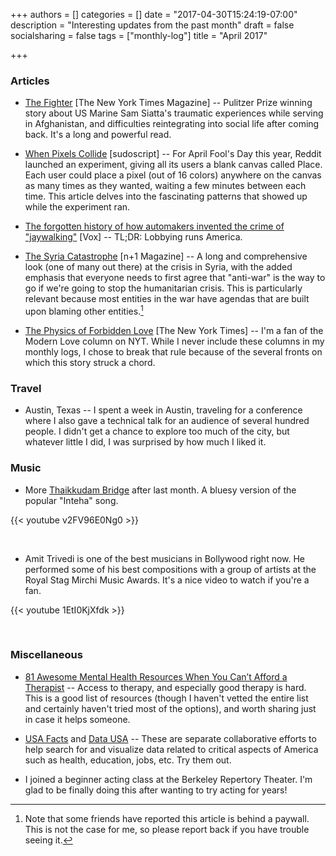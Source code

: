 +++
authors = []
categories = []
date = "2017-04-30T15:24:19-07:00"
description = "Interesting updates from the past month"
draft = false
socialsharing = false
tags = ["monthly-log"]
title = "April 2017"

+++

### Articles

- [The Fighter](https://www.nytimes.com/2016/12/28/magazine/afghanistan-soldier-ptsd-the-fighter.html) [The New York Times Magazine] -- Pulitzer Prize winning story about US Marine Sam Siatta's traumatic experiences while serving in Afghanistan, and difficulties reintegrating into social life after coming back. It's a long and powerful read.

- [When Pixels Collide](http://sudoscript.com/reddit-place/) [sudoscript] -- For April Fool's Day this year, Reddit launched an experiment, giving all its users a blank canvas called Place. Each user could place a pixel (out of 16 colors) anywhere on the canvas as many times as they wanted, waiting a few minutes between each time. This article delves into the fascinating patterns that showed up while the experiment ran.

- [The forgotten history of how automakers invented the crime of "jaywalking"](http://www.vox.com/2015/1/15/7551873/jaywalking-history) [Vox] -- TL;DR: Lobbying runs America.

- [The Syria Catastrophe](https://nplusonemag.com/issue-28/politics/the-syria-catastrophe-2/) [n+1 Magazine] -- A long and comprehensive look (one of many out there) at the crisis in Syria, with the added emphasis that everyone needs to first agree that "anti-war" is the way to go if we're going to stop the humanitarian crisis. This is particularly relevant because most entities in the war have agendas that are built upon blaming other entities.[^1]

- [The Physics of Forbidden Love](https://www.nytimes.com/2017/04/28/style/modern-love-the-physics-of-forbidden-love.html) [The New York Times] -- I'm a fan of the Modern Love column on NYT. While I never include these columns in my monthly logs, I chose to break that rule because of the several fronts on which this story struck a chord.

### Travel

- Austin, Texas -- I spent a week in Austin, traveling for a conference where I also gave a technical talk for an audience of several hundred people. I didn't get a chance to explore too much of the city, but whatever little I did, I was surprised by how much I liked it.

### Music

- More [Thaikkudam Bridge](https://en.wikipedia.org/wiki/Thaikkudam_Bridge) after last month. A bluesy version of the popular "Inteha" song.

{{< youtube v2FV96E0Ng0 >}}

<br>

- Amit Trivedi is one of the best musicians in Bollywood right now. He performed some of his best compositions with a group of artists at the Royal Stag Mirchi Music Awards. It's a nice video to watch if you're a fan.

{{< youtube 1EtI0KjXfdk >}}

<br>

### Miscellaneous

- [81 Awesome Mental Health Resources When You Can’t Afford a Therapist](http://greatist.com/grow/resources-when-you-can-not-afford-therapy) -- Access to therapy, and especially good therapy is hard. This is a good list of resources (though I haven't vetted the entire list and certainly haven't tried most of the options), and worth sharing just in case it helps someone.

- [USA Facts](https://www.usafacts.org/) and [Data USA](https://datausa.io) -- These are separate collaborative efforts to help search for and visualize data related to critical aspects of America such as health, education, jobs, etc. Try them out.

- I joined a beginner acting class at the Berkeley Repertory Theater. I'm glad to be finally doing this after wanting to try acting for years!

[^1]: Note that some friends have reported this article is behind a paywall. This is not the case for me, so please report back if you have trouble seeing it.
